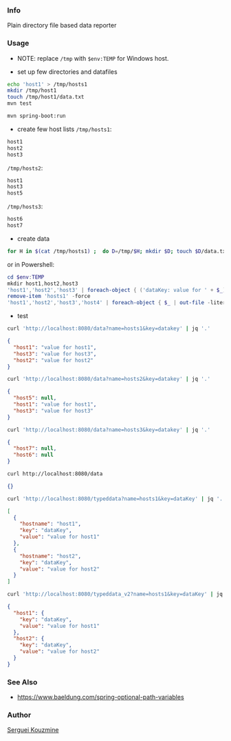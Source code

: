
### Info
Plain directory file based data reporter

### Usage

* NOTE: replace `/tmp` with `$env:TEMP` for Windows host.

* set up few directories and datafiles
```sh
echo 'host1' > /tmp/hosts1
mkdir /tmp/host1
touch /tmp/host1/data.txt
mvn test
```
```sh
mvn spring-boot:run
```

* create few host lists
`/tmp/hosts1`:
```txt
host1
host2
host3
```
`/tmp/hosts2`:
```txt
host1
host3
host5
```
`/tmp/hosts3`:
```txt
host6
host7
```
* create data
```sh
for H in $(cat /tmp/hosts1) ;  do D=/tmp/$H; mkdir $D; touch $D/data.txt; K=datakey; echo -e "$K: value for $H\n" > $D/data.txt ;  done
```
or in Powershell:
```powershell
cd $env:TEMP
mkdir host1,host2,host3
'host1','host2','host3' | foreach-object { ('dataKey: value for ' + $_) | out-file -literalpath "$_/data.txt" -encoding ascii}
remove-item 'hosts1' -force
'host1','host2','host3','host4' | foreach-object { $_ | out-file -literalpath 'hosts1' -append -encoding ascii}
```
* test
```sh
curl 'http://localhost:8080/data?name=hosts1&key=datakey' | jq '.'
```
```json
{
  "host1": "value for host1",
  "host3": "value for host3",
  "host2": "value for host2"
}
```
```sh
curl 'http://localhost:8080/data?name=hosts2&key=datakey' | jq '.'
```
```json
{
  "host5": null,
  "host1": "value for host1",
  "host3": "value for host3"
}
```

```sh
curl 'http://localhost:8080/data?name=hosts3&key=datakey' | jq '.'
```
```json
{
  "host7": null,
  "host6": null
}
```

```sh
curl http://localhost:8080/data
```
```json
{}
```
```sh
curl 'http://localhost:8080/typeddata?name=hosts1&key=dataKey' | jq '.'
```
```json
[
  {
    "hostname": "host1",
    "key": "dataKey",
    "value": "value for host1"
  },
  {
    "hostname": "host2",
    "key": "dataKey",
    "value": "value for host2"
  }
]
```
```sh
curl 'http://localhost:8080/typeddata_v2?name=hosts1&key=dataKey' | jq '.'
```
```json
{
  "host1": {
    "key": "dataKey",
    "value": "value for host1"
  },
  "host2": {
    "key": "dataKey",
    "value": "value for host2"
  }
}
```
### See Also
  *  https://www.baeldung.com/spring-optional-path-variables
### Author
[Serguei Kouzmine](kouzmine_serguei@yahoo.com)


